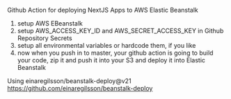 Github Action for deploying NextJS Apps to AWS Elastic Beanstalk

1. setup AWS EBeanstalk
2. setup AWS_ACCESS_KEY_ID and AWS_SECRET_ACCESS_KEY in Github Repository Secrets
3. setup all environmental variables or hardcode them, if you like
4. now when you push in to master, your github action is going to build your code, zip it and push it into your S3 and deploy it into Elastic Beanstalk

Using einaregilsson/beanstalk-deploy@v21
https://github.com/einaregilsson/beanstalk-deploy
